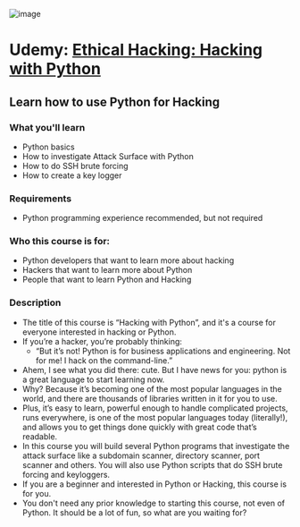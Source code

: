 ![image](https://user-images.githubusercontent.com/51442719/166161119-347fcdaa-b0e4-49bf-a350-a6904e3365ab.png)

# Udemy: [Ethical Hacking: Hacking with Python](https://www.udemy.com/course/ethical-hacking-hacking-with-python/)

## Learn how to use Python for Hacking

### What you'll learn
- Python basics
- How to investigate Attack Surface with Python
- How to do SSH brute forcing
- How to create a key logger

### Requirements
- Python programming experience recommended, but not required

### Who this course is for:
- Python developers that want to learn more about hacking
- Hackers that want to learn more about Python
- People that want to learn Python and Hacking

### Description
- The title of this course is “Hacking with Python”, and it's a course for everyone interested in hacking or Python. 
- If you’re a hacker, you’re probably thinking: 
  - “But it’s not! Python is for business applications and engineering. Not for me! I hack on the command-line.”
- Ahem, I see what you did there: cute. But I have news for you: python is a great language to start learning now. 
- Why? Because it’s becoming one of the most popular languages in the world, and there are thousands of libraries written in it for you to use. 
- Plus, it’s easy to learn, powerful enough to handle complicated projects, runs everywhere, is one of the most popular languages today (literally!), and allows you to get things done quickly with great code that’s readable.
- In this course you will build several Python programs that investigate the attack surface like a subdomain scanner, directory scanner, port scanner and others. You will also use Python scripts that do SSH brute forcing and keyloggers.
- If you are a beginner and interested in Python or Hacking, this course is for you. 
- You don't need any prior knowledge to starting this course, not even of Python. It should be a lot of fun, so what are you waiting for?


